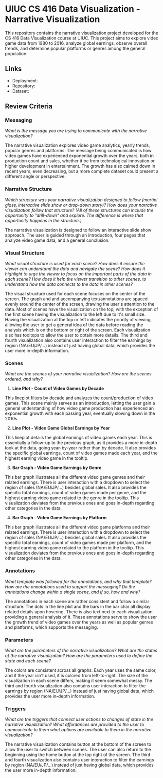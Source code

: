# UIUC CS 416 Data Visualization - Narrative Visualization

This repository contains the narrative visualization project developed for the CS 416 Data Visualization course at UIUC. This project aims to explore video game data from 1980 to 2016, analyze global earnings, observe overall trends, and determine popular platforms or genres among the general population.

## Links

- Deployment:
- Repository:
- Dataset:

## Review Criteria

### Messaging

_What is the message you are trying to communicate with the narrative visualization?_

The narrative visualization explores video game analytics, yearly trends, popular genres and platforms. The message being communicated is how video games have experienced exponential growth over the years, both in production count and sales, whether it be from technological innovation or higher development in entertainment. The growth has also calmed down in recent years, even decreasing, but a more complete dataset could present a different angle or perspective.

### Narrative Structure

_Which structure was your narrative visualization designed to follow (martini glass, interactive slide show or drop-down story)? How does your narrative visualization follow that structure? (All of these structures can include the opportunity to "drill-down" and explore. The difference is where that opportunity happens in the structure.)_

The narrative visualization is designed to follow an interactive slide show approach. The user is guided through an introduction, four pages that analyze video game data, and a general conclusion.

### Visual Structure

_What visual structure is used for each scene? How does it ensure the viewer can understand the data and navigate the scene? How does it highlight to urge the viewer to focus on the important parts of the data in each scene? How does it help the viewer transition to other scenes, to understand how the data connects to the data in other scenes?_

The visual structure used for each scene focuses on the center of the screen. The graph and and accompanying text/annotations are spaced evenly around the center of the screen, drawing the user's attention to the data. Most of scenes have the visualization on the top, with the exception of the first scene having the visualization to the left due to it's small size. Having the visualization at the top or left indicates the priority of viewing, allowing the user to get a general idea of the data before reading the analysis which is on the bottom or right of the screen. Each visualization also has tooltops to allow the user to obtain more details. The third and fourth visualization also contains user interaction to filter the earnings by region (NA/EU/JP/...) instead of just having global data, which provides the user more in-depth information.

### Scenes

_What are the scenes of your narrative visualization? How are the scenes ordered, and why?_

1. **Line Plot - Count of Video Games by Decade**

This lineplot filters by decade and analyzes the count/production of video games. This scene mainly serves as an introduction, letting the user gain a general understanding of how video game production has experienced an exponential growth with each passing year, eventually slowing down in the 2010s.

2. **Line Plot - Video Game Global Earnings by Year**

This lineplot details the global earnings of video games each year. This is essentially a follow-up to the previous graph, as it provides a more in-depth look at the data, going year-by-year rather than by decade. It also provides the specific global earnings, count of video games made each year, and the highest earning video game in the tooltip.

3. **Bar Graph - Video Game Earnings by Genre**

This bar graph illustrates all the different video game genres and their related earnings. There is user interaction with a dropdown to select the region of sales (NA/EU/JP/...) besides global sales. It also provides the specific total earnings, count of video games made per genre, and the highest earning video game related to the genre in the tooltip. This visualization deviates from the previous ones and goes in-depth regarding other categories in the data.

4. **Bar Graph - Video Game Earnings by Platform**

This bar graph illustrates all the different video game platforms and their related earnings. There is user interaction with a dropdown to select the region of sales (NA/EU/JP/...) besides global sales. It also provides the specific total earnings, count of video games made per platform, and the highest earning video game related to the platform in the tooltip. This visualization deviates from the previous ones and goes in-depth regarding other categories in the data.

### Annotations

_What template was followed for the annotations, and why that template? How are the annotations used to support the messaging? Do the annotations change within a single scene, and if so, how and why?_

The annotations in each scene are rather consistent and follow a similar structure. The dots in the line plot and the bars in the bar char all display related details upon hovering. There is also text next to each visualization providing a general analysis of it. These annotations serve to show the user the growth trend of video games over the years as well as popular genres and platforms, which supports the messaging.

### Parameters

_What are the parameters of the narrative visualization? What are the states of the narrative visualization? How are the parameters used to define the state and each scene?_

The colors are consistent across all graphs. Each year uses the same color, and if the year isn't used, it is colored from left-to-right. The size of the visualization in each scene differs, making it seem somewhat messy. The third and fourth visualization also contains user interaction to filter the earnings by region (NA/EU/JP/...) instead of just having global data, which provides the user more in-depth information.

### Triggers

_What are the triggers that connect user actions to changes of state in the narrative visualization? What affordances are provided to the user to communicate to them what options are available to them in the narrative visualization?_

The narrative visualization contains button at the bottom of the screen to allow the user to switch between scenes. The user can also return to the beginning using the home button at the top right of the screen. The third and fourth visualization also contains user interaction to filter the earnings by region (NA/EU/JP/...) instead of just having global data, which provides the user more in-depth information.

